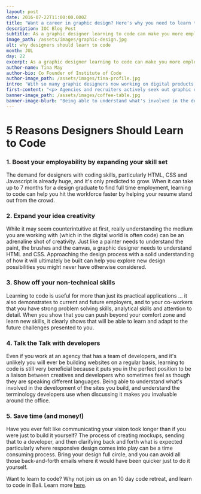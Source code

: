 ```yaml
---
layout: post
date: 2016-07-22T11:00:00.000Z
title: "Want a career in graphic design? Here's why you need to learn to code."
description: IOC Blog Post
subtitle: As a graphic designer learning to code can make you more employable and boost your career prospects
image_path: /assets/images/graphic-design.jpg
alt: why designers should learn to code
month: JUL
day: 22
excerpt: As a graphic designer learning to code can make you more employable and boost your career prospects
author-name: Tina May
author-bio: Co Founder of Institute of Code
author-image_path: /assets/images/tina-profile.jpg
intro: 'With so many graphic designers now working on digital products, understanding the digital media that has become the canvas is now essential.'
first-content: "<p> Agencies and recruiters actively seek out graphic designers who can code, leading Monkia Nakamine of The Creative Group to assert that \"if you are a designer with coding skills you are a hot commodity\".  Colloquially, designers who can code are often referred to as 'Unicorns' because just like a unicorn they are both valuable and rare. </p>"
banner-image_path: /assets/images/coffee-table.jpg
banner-image-blurb: "Being able to understand what's involved in the development of the sites you build, and understand the terminology developers use when discussing it makes you invaluable around the office. - Tina May"
---
```



# **5 Reasons Designers Should Learn to Code**

### 1. Boost your employability by expanding your skill set

The demand for designers with coding skills, particularly HTML, CSS and Javascript is already huge, and it's only predicted to grow. When it can take up to 7 months for a design graduate to find full time employment, learning to code can help you hit the workforce faster by helping your resume stand out from the crowd.

### 2. Expand your idea creativity

While it may seem counterintuitive at first, really understanding the medium you are working with (which in the digital world is often code) can be an adrenaline shot of creativity. Just like a painter needs to understand the paint, the brushes and the canvas, a graphic designer needs to understand HTML and CSS. Approaching the design process with a solid understanding of how it will ultimately be built can help you explore new design possibilities you might never have otherwise considered.

### 3. Show off your non-technical skills

Learning to code is useful for more than just its practical applications … it also demonstrates to current and future employers, and to your co-workers that you have strong problem solving skills, analytical skills and attention to detail. When you show that you can push beyond your comfort zone and learn new skills, it clearly shows that will be able to learn and adapt to the future challenges presented to you.

### 4. Talk the Talk with developers

Even if you work at an agency that has a team of developers, and it's unlikely you will ever be building websites on a regular basis, learning to code is still very beneficial because it puts you in the perfect position to be a liaison between creatives and developers who sometimes feel as though they are speaking different languages. Being able to understand what's involved in the development of the sites you build, and understand the terminology developers use when discussing it makes you invaluable around the office.

### 5. Save time (and money!)

Have you ever felt like communicating your vision took longer than if you were just to build it yourself? The process of creating mockups, sending that to a developer, and then clarifying back and forth what is expected particularly where responsive design comes into play can be a time consuming process. Bring your design full circle, and you can avoid all those back-and-forth emails where it would have been quicker just to do it yourself.

Want to learn to code? Why not join us on an 10 day code retreat, and learn to code in Bali. Learn more [here](www.instituteofcode.com).
